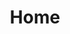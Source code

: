 ---
layout: list
title: Home
slug: home
description: >
  Home doing nothing
# hide_description: true
sitemap: false
# permalink: /home/
---